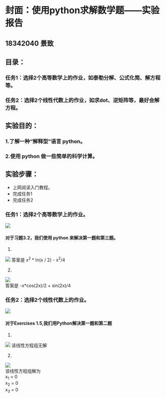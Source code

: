 # 封面：使用python求解数学题——实验报告

## 18342040 景致

## 目录：
### 任务1：选择2个高等数学上的作业，如泰勒分解、公式化简、解方程等。
### 任务2：选择2个线性代数上的作业，如求dot、逆矩阵等，最好会解方程。

## 实验目的：
### 1.了解一种“解释型”语言 python。
### 2.使用 python 做一些简单的科学计算。

## 实验步骤：
- 上网阅读入门教程。
- 完成任务1
- 完成任务2

### 任务1：选择2个高等数学上的作业。

![](http://m.qpic.cn/psb?/V10TJRfP2sMibY/7Pud.mEfdbGn6BZTXi5yH*ITgMg1CatupRJG.MYQdVc!/b/dFIBAAAAAAAA&bo=NgXpAwAAAAARB.k!&rf=viewer_4)

#### 对于习题3.2，我们使用 python 来解决第一题和第三题。

1.    
 ![](http://a1.qpic.cn/psb?/V10TJRfP2sMibY/KIauE4xFDqMECM8BdGMTCi306OQlDW6lH3wFQ5KvO9w!/b/dFQBAAAAAAAA&ek=1&kp=1&pt=0&bo=sQPFAAAAAAADF0U!&tl=1&vuin=1960226332&tm=1542625200&sce=60-3-3&rf=viewer_4)
答案是 x<sup>2</sup> * ln(x / 2) - x<sup>2</sup>/4


2.     
![](http://m.qpic.cn/psb?/V10TJRfP2sMibY/uvNmMO.zeBjfmLw63EYVqyTsYG15vDzxisA7jRfJdOw!/b/dDQBAAAAAAAA&bo=LgFqAAAAAAADF3c!&rf=viewer_4)  
答案是 -x*cos(2x)/2 + sin(2x)/4





### 任务2：选择2个线性代数上的作业。

![](http://a4.qpic.cn/psb?/V10TJRfP2sMibY/7ArjZXPN.SIxS1Q0GQhG9nymN1qXp5bdgO414y1S8Zg!/b/dDcBAAAAAAAA&ek=1&kp=1&pt=0&bo=NgXpAwAAAAARF*k!&tl=3&vuin=1960226332&tm=1542632400&sce=60-1-1&rf=viewer_4)

#### 对于Exercises 1.5,我们用Python解决第一题和第二题

1.    
![](http://m.qpic.cn/psb?/V10TJRfP2sMibY/6so.Wx.mLEc4V0vWBsKzLV.JlroJrdw3GyhVsEqLIxU!/b/dPMAAAAAAAAA&bo=tgRuAQAAAAADB*8!&rf=viewer_4)
该线性方程组无解


2.    
![](http://m.qpic.cn/psb?/V10TJRfP2sMibY/.gxTZPfmwlN3nGWj3D0UeifBlk.7tm4VTRxV88eb3Ho!/b/dFMBAAAAAAAA&bo=qgEJAQAAAAADF5E!&rf=viewer_4)  
该线性方程组解为  
x<sub>1</sub> = 0  
x<sub>2</sub> = 0  
x<sub>3</sub> = 0  























